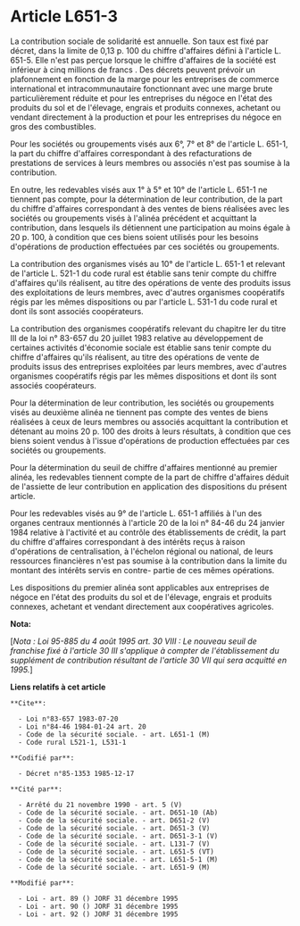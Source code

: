 # Article L651-3

La contribution sociale de solidarité est annuelle. Son taux est fixé par décret, dans la limite de 0,13 p. 100 du chiffre
d'affaires défini à l'article L. 651-5. Elle n'est pas perçue lorsque le chiffre d'affaires de la société est inférieur à
cinq millions de francs     . Des décrets peuvent prévoir un plafonnement en fonction de la marge pour les entreprises de
commerce international et intracommunautaire fonctionnant avec une marge brute particulièrement réduite et pour les
entreprises du négoce en l'état des produits du sol et de l'élevage, engrais et produits connexes, achetant ou vendant
directement à la production et pour les entreprises du négoce en gros des combustibles. 

Pour les sociétés ou groupements visés aux 6°, 7° et 8° de l'article L. 651-1, la part du chiffre d'affaires correspondant à
des refacturations de prestations de services à leurs membres ou associés n'est pas soumise à la contribution. 

En outre, les redevables visés aux 1° à 5° et 10° de l'article L. 651-1 ne tiennent pas compte, pour la détermination de leur
contribution, de la part du chiffre d'affaires correspondant à des ventes de biens réalisées avec les sociétés ou groupements
visés à l'alinéa précédent et acquittant la contribution, dans lesquels ils détiennent une participation au moins égale à 20
p. 100, à condition que ces biens soient utilisés pour les besoins d'opérations de production effectuées par ces sociétés ou
groupements. 

La contribution des organismes visés au 10° de l'article L. 651-1 et relevant de l'article L. 521-1 du code rural est établie
sans tenir compte du chiffre d'affaires qu'ils réalisent, au titre des opérations de vente des produits issus des
exploitations de leurs membres, avec d'autres organismes coopératifs régis par les mêmes dispositions ou par l'article L.
531-1 du code rural et dont ils sont associés coopérateurs. 

La contribution des organismes coopératifs relevant du chapitre Ier du titre III de la loi n° 83-657 du 20 juillet 1983
relative au développement de certaines activités d'économie sociale est établie sans tenir compte du chiffre d'affaires
qu'ils réalisent, au titre des opérations de vente de produits issus des entreprises exploitées par leurs membres, avec
d'autres organismes coopératifs régis par les mêmes dispositions et dont ils sont associés coopérateurs. 

Pour la détermination de leur contribution, les sociétés ou groupements visés au deuxième alinéa ne tiennent pas compte des
ventes de biens réalisées à ceux de leurs membres ou associés acquittant la contribution et détenant au moins 20 p. 100 des
droits à leurs résultats, à condition que ces biens soient vendus à l'issue d'opérations de production effectuées par ces
sociétés ou groupements. 

Pour la détermination du seuil de chiffre d'affaires mentionné au premier alinéa, les redevables tiennent compte de la part
de chiffre d'affaires déduit de l'assiette de leur contribution en application des dispositions du présent article. 

Pour les redevables visés au 9° de l'article L. 651-1 affiliés à l'un des organes centraux mentionnés à l'article 20 de la
loi n° 84-46 du 24 janvier 1984 relative à l'activité et au contrôle des établissements de crédit, la part du chiffre
d'affaires correspondant à des intérêts reçus à raison d'opérations de centralisation, à l'échelon régional ou national, de
leurs ressources financières n'est pas soumise à la contribution dans la limite du montant des intérêts servis en contre-
partie de ces mêmes opérations. 

Les dispositions du premier alinéa sont applicables aux entreprises de négoce en l'état des produits du sol et de l'élevage,
engrais et produits connexes, achetant et vendant directement aux coopératives agricoles.

**Nota:**

[*Nota : Loi 95-885 du 4 août 1995 art. 30 VIII : Le nouveau seuil de franchise fixé à l'article 30 III s'applique à compter
de l'établissement du supplément de contribution résultant de l'article 30 VII qui sera acquitté en 1995.*]

**Liens relatifs à cet article**

	**Cite**:

	  - Loi n°83-657 1983-07-20
	  - Loi n°84-46 1984-01-24 art. 20
	  - Code de la sécurité sociale. - art. L651-1 (M)
	  - Code rural L521-1, L531-1

	**Codifié par**:

	  - Décret n°85-1353 1985-12-17

	**Cité par**:

	  - Arrêté du 21 novembre 1990 - art. 5 (V)
	  - Code de la sécurité sociale. - art. D651-10 (Ab)
	  - Code de la sécurité sociale. - art. D651-2 (V)
	  - Code de la sécurité sociale. - art. D651-3 (V)
	  - Code de la sécurité sociale. - art. D651-3-1 (V)
	  - Code de la sécurité sociale. - art. L131-7 (V)
	  - Code de la sécurité sociale. - art. L651-5 (VT)
	  - Code de la sécurité sociale. - art. L651-5-1 (M)
	  - Code de la sécurité sociale. - art. L651-9 (M)

	**Modifié par**:

	  - Loi - art. 89 () JORF 31 décembre 1995
	  - Loi - art. 90 () JORF 31 décembre 1995
	  - Loi - art. 92 () JORF 31 décembre 1995
